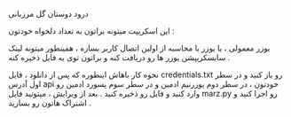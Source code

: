 درود دوستان گل مرزبانی

این اسکریپت میتونه براتون به تعداد دلخواه خودتون :

یوزر معمولی ، یا یوزر با محاسبه از اولین اتصال کاربر بسازه ، همینطور میتونه لینک سابسکریپشن یوزر ها رو دریافت کنه و براتون توی یه فایل ذخیره کنه .

نحوه کار باهاش اینطوره که پس از دانلود ، فایل credentials.txt رو باز کنید و در سطر اول آدرس api خودتون ، در سطر دوم یوزرنیم ادمین و در سطر سوم پسورد ادمین رو وارد کنید و فایل رو ذخیره کنید . بعد از ویرایش ، میتونید فایل marz.py رو اجرا کنید و اشتراک هاتون رو بسازید .
